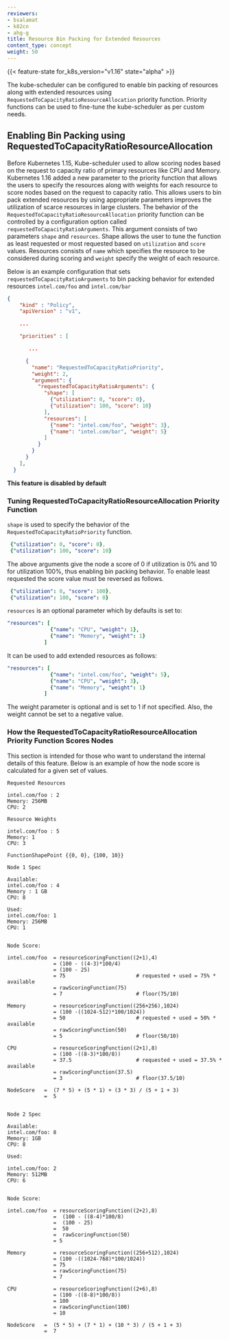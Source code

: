 ```yaml
---
reviewers:
- bsalamat
- k82cn
- ahg-g
title: Resource Bin Packing for Extended Resources
content_type: concept
weight: 50
---
```


<!-- overview -->

{{< feature-state for_k8s_version="v1.16" state="alpha" >}}

The kube-scheduler can be configured to enable bin packing of resources along with extended resources using `RequestedToCapacityRatioResourceAllocation` priority function. Priority functions can be used to fine-tune the kube-scheduler as per custom needs. 



<!-- body -->

## Enabling Bin Packing using RequestedToCapacityRatioResourceAllocation

Before Kubernetes 1.15, Kube-scheduler used to allow scoring nodes based on the request to capacity ratio of primary resources like CPU and Memory. Kubernetes 1.16 added a new parameter to the priority function that allows the users to specify the resources along with weights for each resource to score nodes based on the request to capacity ratio. This allows users to bin pack extended resources by using appropriate parameters improves the utilization of scarce resources in large clusters. The behavior of the `RequestedToCapacityRatioResourceAllocation` priority function can be controlled by a configuration option called `requestedToCapacityRatioArguments`. This argument consists of two parameters `shape` and `resources`. Shape allows the user to tune the function as least requested or most requested based on `utilization` and `score` values. Resources
consists of `name` which specifies the resource to be considered during scoring and `weight` specify the weight of each resource.

Below is an example configuration that sets `requestedToCapacityRatioArguments` to bin packing behavior for extended resources `intel.com/foo` and `intel.com/bar`

```json
{
    "kind" : "Policy",
    "apiVersion" : "v1",

    ...

    "priorities" : [

       ...

      {
        "name": "RequestedToCapacityRatioPriority",
        "weight": 2,
        "argument": {
          "requestedToCapacityRatioArguments": {
            "shape": [
              {"utilization": 0, "score": 0},
              {"utilization": 100, "score": 10}
            ],
            "resources": [
              {"name": "intel.com/foo", "weight": 3},
              {"name": "intel.com/bar", "weight": 5}
            ]
          }
        }
      }
    ],
  }
```

**This feature is disabled by default**

### Tuning RequestedToCapacityRatioResourceAllocation Priority Function

`shape` is used to specify the behavior of the `RequestedToCapacityRatioPriority` function.

```yaml
 {"utilization": 0, "score": 0},
 {"utilization": 100, "score": 10}
```

The above arguments give the node a score of 0 if utilization is 0% and 10 for utilization 100%, thus enabling bin packing behavior. To enable least requested the score value must be reversed as follows.

```yaml
 {"utilization": 0, "score": 100},
 {"utilization": 100, "score": 0}
```

`resources` is an optional parameter which by defaults is set to:

``` yaml
"resources": [
              {"name": "CPU", "weight": 1},
              {"name": "Memory", "weight": 1}
            ]
```

It can be used to add extended resources as follows: 

```yaml
"resources": [
              {"name": "intel.com/foo", "weight": 5},
              {"name": "CPU", "weight": 3},
              {"name": "Memory", "weight": 1}
            ]
```

The weight parameter is optional and is set to 1 if not specified. Also, the weight cannot be set to a negative value.

### How the RequestedToCapacityRatioResourceAllocation Priority Function Scores Nodes

This section is intended for those who want to understand the internal details
of this feature.
Below is an example of how the node score is calculated for a given set of values.

```
Requested Resources

intel.com/foo : 2
Memory: 256MB
CPU: 2

Resource Weights

intel.com/foo : 5
Memory: 1
CPU: 3

FunctionShapePoint {{0, 0}, {100, 10}}

Node 1 Spec

Available:
intel.com/foo : 4
Memory : 1 GB
CPU: 8

Used:
intel.com/foo: 1
Memory: 256MB
CPU: 1


Node Score:

intel.com/foo  = resourceScoringFunction((2+1),4)
               = (100 - ((4-3)*100/4)
               = (100 - 25)
               = 75                       # requested + used = 75% * available
               = rawScoringFunction(75) 
               = 7                        # floor(75/10) 

Memory         = resourceScoringFunction((256+256),1024)
               = (100 -((1024-512)*100/1024))
               = 50                       # requested + used = 50% * available
               = rawScoringFunction(50)
               = 5                        # floor(50/10)

CPU            = resourceScoringFunction((2+1),8)
               = (100 -((8-3)*100/8))
               = 37.5                     # requested + used = 37.5% * available
               = rawScoringFunction(37.5)
               = 3                        # floor(37.5/10)

NodeScore   =  (7 * 5) + (5 * 1) + (3 * 3) / (5 + 1 + 3)
            =  5


Node 2 Spec

Available:
intel.com/foo: 8
Memory: 1GB
CPU: 8

Used:

intel.com/foo: 2
Memory: 512MB
CPU: 6


Node Score:

intel.com/foo  = resourceScoringFunction((2+2),8)
               =  (100 - ((8-4)*100/8)
               =  (100 - 25)
               =  50
               =  rawScoringFunction(50)
               = 5

Memory         = resourceScoringFunction((256+512),1024)
               = (100 -((1024-768)*100/1024))
               = 75
               = rawScoringFunction(75)
               = 7

CPU            = resourceScoringFunction((2+6),8)
               = (100 -((8-8)*100/8))
               = 100
               = rawScoringFunction(100)
               = 10

NodeScore   =  (5 * 5) + (7 * 1) + (10 * 3) / (5 + 1 + 3)
            =  7

```


